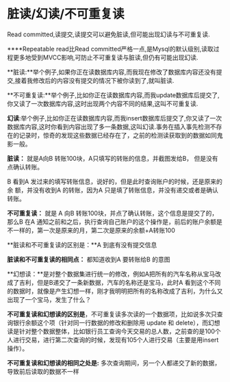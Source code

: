 # 脏读/幻读/不可重复读

Read committed,读提交,读提交可以避免脏读,但可能出现幻读与不可重复读.

 ****Repeatable read比Read committed严格一点,是Mysql的默认级别,读取过程更多地受到MVCC影响,可防止不可重复读与脏读,但仍有可能出现幻读.

**脏读:**举个例子,如果你正在读数据库内容,而我现在修改了数据库内容还没有提交,接着我修改后的内容没有提交的情况下被你读到了,就叫脏读.

**不可重复读:**举个例子,比如你正在读数据库内容,而我update数据库后提交了,你又读了一次数据库内容,这时出现两个内容不同的结果,这叫不可重复读.

**幻读**:举个例子,比如你正在读数据库内容,而我insert数据库后提交了,你又读了一次数据库内容,这时你看到内容出现了多一条数据,这叫幻读.事务在插入事先检测不存在的记录时，惊奇的发现这些数据已经存在了，之前的检测读获取到的数据如同鬼影一般。

**脏读：** 就是A向B 转账100块，A只填写的转账的信息，并截图发给B， 但是没有点确认转账。

 B 看到A 发过来的填写转账信息，说好的，但是此时查询账户的时候，还是原来的余 额，并没有收到A 的转账，因为A 只是填了转账信息，并没有递交或者是确认转账。

**不可重复读：** 就是 A 向B 转账100块，并点了确认转账，这个信息是提交了的，那么B 在A 通知之前和之后，执行查询自己账户的这个操作是，前后的账户余额是不一样的，第一次是原来的月，第二次是原来的余额+A转账100

**脏读和不可重复读的区别是：**A 到底有没有提交信息

**脏读和不可重复读的相同点：** 都知道收到A 要转账给B 的意图

**幻想读：**是对整个数据集进行统一的修改，例如A把所有的汽车名称从宝马改成了吉利，但是B递交了一条新数据，汽车的名称还是宝马，此时A 看到这个不同的数据时，就像是产生幻想一样，刚才我明明把所有的名称改成了吉利，为什么又出现了一个宝马，发生了什么？

**不可重复读和幻想读的区别是**，不可重复读多次读的一个数据项，比如说多次只查询银行余额这个项（针对同一行数据的修改和删除用 update 和 delete），而幻想读是针对整个数据整体，比如银行员工查询今天交易的总人数，之前查的是100个人进行交易，进行第二次查询的时候，发现有105个人进行交易（主要是用insert 操作）。

**不可重复读和幻想读的相同之处是:** 多次查询期间，另一个人都递交了新的数据，导致前后读取的数据不一样

